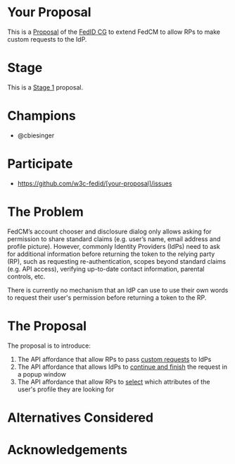# Your Proposal

This is a [Proposal](https://fedidcg.github.io/charter#proposals) of the [FedID CG](https://fedidcg.github.io/) to extend FedCM to allow RPs to make custom requests to the IdP.

# Stage

This is a [Stage 1](https://github.com/w3c-fedid/Administration/blob/main/proposals-CG-WG.md#stage-1) proposal.

# Champions

* @cbiesinger 

# Participate
- https://github.com/w3c-fedid/[your-proposal]/issues

# The Problem

FedCM’s account chooser and disclosure dialog only allows asking for permission to share standard claims (e.g. user’s name, email address and profile picture). However, commonly Identity Providers (IdPs) need to ask for additional information before returning the token to the relying party (RP), such as requesting re-authentication, scopes beyond standard claims (e.g. API access), verifying up-to-date contact information, parental controls, etc.

There is currently no mechanism that an IdP can use to use their own words to request their user's permission before returning a token to the RP.

# The Proposal

The proposal is to introduce:

1. The API affordance that allow RPs to pass [custom requests](https://github.com/w3c-fedid/continuation/issues/2) to IdPs
1. The API affordance that allows IdPs to [continue and finish](https://github.com/w3c-fedid/continuation/issues/1) the request in a popup window
1. The API affordance that allow RPs to [select](https://github.com/w3c-fedid/continuation/issues/4) which attributes of the user's profile they are looking for

# Alternatives Considered

# Acknowledgements
